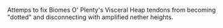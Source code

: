 Attemps to fix Biomes O' Plenty's Visceral Heap tendons from becoming "dotted" and disconnecting with amplified nether heights.